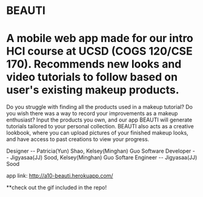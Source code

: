 BEAUTI 
====
A mobile web app made for our intro HCI course at UCSD (COGS 120/CSE 170). Recommends new looks and video tutorials to follow based on user's existing makeup products.
====

Do you struggle with finding all the products used in a makeup tutorial?
Do you wish there was a way to record your improvements as a makeup enthusiast?
Input the products you own, and our app BEAUTI will generate tutorials tailored to your personal collection. BEAUTI also acts as a creative lookbook, where you can upload pictures of your finished makeup looks, and have access to past creations to view your progress.

Designer -- Patricia(Yun) Shao, Kelsey(Minghan) Guo
Software Developer -- Jigyasaa(JJ) Sood, Kelsey(Minghan) Guo
Softare Engineer -- Jigyasaa(JJ) Sood

app link: http://a10-beauti.herokuapp.com/

**check out the gif included in the repo!







